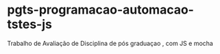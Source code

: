 # pgts-programacao-automacao-tstes-js
Trabalho de Avaliação de Disciplina  de pós graduaçao , com  JS e mocha 
